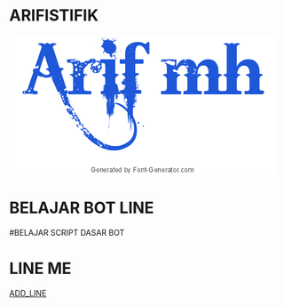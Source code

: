 # ARIFISTIFIK
![arifistifik](arifistifik.png)

# BELAJAR BOT LINE

#BELAJAR SCRIPT DASAR BOT

# LINE ME

[ADD_LINE](https://line.me/R/ti/p/~arifistifik)
